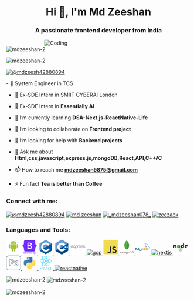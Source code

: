 <h1 align="center">Hi 👋, I'm Md Zeeshan</h1>
<h3 align="center">A passionate frontend developer from India</h3>
<img align="right" alt="Coding" width="400" src="https://pin.it/1iLZM7Q">
<p align="left"> <img src="https://komarev.com/ghpvc/?username=mdzeeshan-2&label=Profile%20views&color=0e75b6&style=flat" alt="mdzeeshan-2" /> </p>

<p align="left"> <a href="https://github.com/ryo-ma/github-profile-trophy"><img src="https://github-profile-trophy.vercel.app/?username=mdzeeshan-2" alt="mdzeeshan-2" /></a> </p>

<p align="left"> <a href="https://twitter.com/@mdzeesh42880894" target="blank"><img src="https://img.shields.io/twitter/follow/@mdzeesh42880894?logo=twitter&style=for-the-badge" alt="@mdzeesh42880894" /></a> </p>
- 🔭 System Engineer in TCS

- 🔭 Ex-SDE Intern in SMIIT CYBERAI London

- 🔭 Ex-SDE Intern in **Essentially AI**

- 🌱 I’m currently learning **DSA-Next.js-ReactNative-Life**

- 👯 I’m looking to collaborate on **Frontend project**

- 🤝 I’m looking for help with **Backend projects**

- 💬 Ask me about **Html,css,javascript,express.js,mongoDB,React,API,C++/C**

- 📫 How to reach me **mdzeeshan5875@gmail.com**

- ⚡ Fun fact **Tea is better than Coffee**

<h3 align="left">Connect with me:</h3>
<p align="left">
<a href="https://twitter.com/@mdzeesh42880894" target="blank"><img align="center" src="https://raw.githubusercontent.com/rahuldkjain/github-profile-readme-generator/master/src/images/icons/Social/twitter.svg" alt="@mdzeesh42880894" height="30" width="40" /></a>
<a href="https://linkedin.com/in/md zeeshan" target="blank"><img align="center" src="https://raw.githubusercontent.com/rahuldkjain/github-profile-readme-generator/master/src/images/icons/Social/linked-in-alt.svg" alt="md zeeshan" height="30" width="40" /></a>
<a href="https://instagram.com/_mdzeeshan078_" target="blank"><img align="center" src="https://raw.githubusercontent.com/rahuldkjain/github-profile-readme-generator/master/src/images/icons/Social/instagram.svg" alt="_mdzeeshan078_" height="30" width="40" /></a>
<a href="https://www.leetcode.com/zeezack" target="blank"><img align="center" src="https://raw.githubusercontent.com/rahuldkjain/github-profile-readme-generator/master/src/images/icons/Social/leet-code.svg" alt="zeezack" height="30" width="40" /></a>
</p>

<h3 align="left">Languages and Tools:</h3>
<p align="left"> <a href="https://developer.android.com" target="_blank" rel="noreferrer"> <img src="https://raw.githubusercontent.com/devicons/devicon/master/icons/android/android-original-wordmark.svg" alt="android" width="40" height="40"/> </a> <a href="https://getbootstrap.com" target="_blank" rel="noreferrer"> <img src="https://raw.githubusercontent.com/devicons/devicon/master/icons/bootstrap/bootstrap-plain-wordmark.svg" alt="bootstrap" width="40" height="40"/> </a> <a href="https://www.cprogramming.com/" target="_blank" rel="noreferrer"> <img src="https://raw.githubusercontent.com/devicons/devicon/master/icons/c/c-original.svg" alt="c" width="40" height="40"/> </a> <a href="https://www.w3schools.com/cpp/" target="_blank" rel="noreferrer"> <img src="https://raw.githubusercontent.com/devicons/devicon/master/icons/cplusplus/cplusplus-original.svg" alt="cplusplus" width="40" height="40"/> </a> <a href="https://expressjs.com" target="_blank" rel="noreferrer"> <img src="https://raw.githubusercontent.com/devicons/devicon/master/icons/express/express-original-wordmark.svg" alt="express" width="40" height="40"/> </a> <a href="https://cloud.google.com" target="_blank" rel="noreferrer"> <img src="https://www.vectorlogo.zone/logos/google_cloud/google_cloud-icon.svg" alt="gcp" width="40" height="40"/> </a> <a href="https://developer.mozilla.org/en-US/docs/Web/JavaScript" target="_blank" rel="noreferrer"> <img src="https://raw.githubusercontent.com/devicons/devicon/master/icons/javascript/javascript-original.svg" alt="javascript" width="40" height="40"/> </a> <a href="https://www.mongodb.com/" target="_blank" rel="noreferrer"> <img src="https://raw.githubusercontent.com/devicons/devicon/master/icons/mongodb/mongodb-original-wordmark.svg" alt="mongodb" width="40" height="40"/> </a> <a href="https://www.mysql.com/" target="_blank" rel="noreferrer"> <img src="https://raw.githubusercontent.com/devicons/devicon/master/icons/mysql/mysql-original-wordmark.svg" alt="mysql" width="40" height="40"/> </a> <a href="https://nextjs.org/" target="_blank" rel="noreferrer"> <img src="https://cdn.worldvectorlogo.com/logos/nextjs-2.svg" alt="nextjs" width="40" height="40"/> </a> <a href="https://nodejs.org" target="_blank" rel="noreferrer"> <img src="https://raw.githubusercontent.com/devicons/devicon/master/icons/nodejs/nodejs-original-wordmark.svg" alt="nodejs" width="40" height="40"/> </a> <a href="https://www.photoshop.com/en" target="_blank" rel="noreferrer"> <img src="https://raw.githubusercontent.com/devicons/devicon/master/icons/photoshop/photoshop-line.svg" alt="photoshop" width="40" height="40"/> </a> <a href="https://www.python.org" target="_blank" rel="noreferrer"> <img src="https://raw.githubusercontent.com/devicons/devicon/master/icons/python/python-original.svg" alt="python" width="40" height="40"/> </a> <a href="https://reactjs.org/" target="_blank" rel="noreferrer"> <img src="https://raw.githubusercontent.com/devicons/devicon/master/icons/react/react-original-wordmark.svg" alt="react" width="40" height="40"/> </a> <a href="https://reactnative.dev/" target="_blank" rel="noreferrer"> <img src="https://reactnative.dev/img/header_logo.svg" alt="reactnative" width="40" height="40"/> </a> </p>

<p><img align="left" src="https://github-readme-stats.vercel.app/api/top-langs?username=mdzeeshan-2&show_icons=true&locale=en&layout=compact" alt="mdzeeshan-2" /></p>

<p>&nbsp;<img align="center" src="https://github-readme-stats.vercel.app/api?username=mdzeeshan-2&show_icons=true&locale=en" alt="mdzeeshan-2" /></p>

<p><img align="center" src="https://github-readme-streak-stats.herokuapp.com/?user=mdzeeshan-2&" alt="mdzeeshan-2" /></p>


